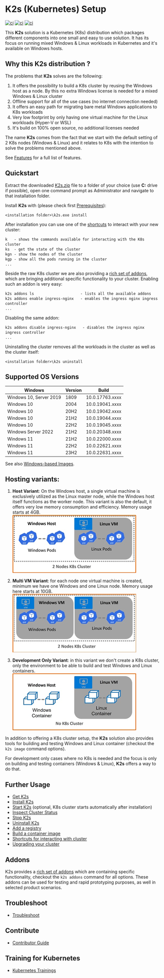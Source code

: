 <!--
SPDX-FileCopyrightText: © 2023 Siemens Healthcare GmbH

SPDX-License-Identifier: MIT
-->

# K2s (Kubernetes) Setup 
[![ci](https://github.com/Siemens-Healthineers/K2s/actions/workflows/ci-unit-tests.yml/badge.svg)](https://github.com/Siemens-Healthineers/K2s/actions/workflows/ci-unit-tests.yml)
[![ci](https://github.com/Siemens-Healthineers/K2s/actions/workflows/build-k2s-cli.yml/badge.svg)](https://github.com/Siemens-Healthineers/K2s/actions/workflows/build-k2s-cli.yml)
[![ci](https://github.com/Siemens-Healthineers/K2s/actions/workflows/build-k2s-artifacts.yml/badge.svg)](https://github.com/Siemens-Healthineers/K2s/actions/workflows/build-k2s-artifacts.yml)

This **K2s** solution is a Kubernetes (K8s) distribution which packages different components
into one small and easy to use solution. It has its focus on running mixed Windows & Linux workloads in Kubernetes and it's available on Windows hosts.

## Why this **K2s** distribution ?

The problems that **K2s** solves are the following:
1. It offers the possibility to build a K8s cluster by reusing the Windows host as a node.
By this no extra Windows license is needed for a mixed Windows & Linux cluster
2. Offline support for all of the use cases (no internet connection needed)
3. It offers an easy path for migrating bare metal Windows applications to K8s workloads
4. Very low footprint by only having one virtual machine for the Linux workloads (Hyper-V or WSL)
5. It's build on 100% open source, no additional licenses needed

The name **K2s** comes from the fact that we start with the default setting of 2 K8s nodes (Windows & Linux) and it relates to K8s with the intention to solve the problems mentioned above.

See [Features](/doc/K8s_Features.md) for a full list of features.

## Quickstart

Extract the downloaded [K2s.zip](https://github.com/Siemens-Healthineers/K2s/releases) file to a folder of your choice (use **C:** drive if possible), open one command prompt as Administrator and navigate to that installation folder. 

Install **K2s** with (please check first [Prerequisites](./doc/k2scli/install-uninstall_cmd.md#prerequisites)):
```
<installation folder>\k2s.exe install
```

After installation you can use one of the [shortcuts](./doc/K8s_Shortcuts.md) to interact with your new cluster:
```
k   - shows the commands available for interacting with the K8s cluster
ks  - get the state of the cluster
kgn - show the nodes of the cluster
kgp - show all the pods running in the cluster
...
```

Beside the raw K8s cluster we are also providing a [rich set of addons](./addons/README.md), which are bringing additional specific functionality to your cluster.
Enabling such an addon is very easy:
```
k2s addons ls                     - lists all the available addons
k2s addons enable ingress-nginx   - enables the ingress nginx ingress controller
...
```
Disabling the same addon:
```
k2s addons disable ingress-nginx   - disables the ingress nginx ingress controller
...
```

Uninstalling the cluster removes all the workloads in the cluster as well as the cluster itself:
```
<installation folder>\k2s uninstall
```

## Supported OS Versions
| Windows                 | Version | Build           |
| ----------------------- | ------- | --------------- |
| Windows 10, Server 2019 | 1809    | 10.0.17763.xxxx |
| Windows 10              | 2004    | 10.0.19041.xxxx |
| Windows 10              | 20H2    | 10.0.19042.xxxx |
| Windows 10              | 21H2    | 10.0.19044.xxxx |
| Windows 10              | 22H2    | 10.0.19045.xxxx |
| Windows Server 2022     | 21H2    | 10.0.20348.xxxx |
| Windows 11              | 21H2    | 10.0.22000.xxxx |
| Windows 11              | 22H2    | 10.0.22621.xxxx |
| Windows 11              | 23H2    | 10.0.22631.xxxx |

See also [Windows-based Images](./smallsetup/ps-modules/windows-support/README.md).

## Hosting variants:
1. **Host Variant**: On the Windows host, a single virtual machine is exclusively utilized as the Linux master node, while the Windows host itself functions as the worker node.
This variant is also the default, it offers very low memory consumption and efficiency. Memory usage starts at 4GB.
<br>![Image](/doc/assets/VariantHost400.jpg)<br>

2. **Multi VM Variant**: for each node one virtual machine is created, minimum we have one Windows and one Linux node. Memory usage here starts at 10GB.
<br>![Image](/doc/assets/VariantMultiVM400.jpg)<br>

3. **Development Only Variant**: in this variant we don't create a K8s cluster, only the environment to be able to build and test Windows and Linux containers.
<br>![Image](/doc/assets/VariantDevOnly400.jpg)<br>

In addition to offering a K8s cluster setup, the **K2s** solution also provides tools for building and testing Windows and Linux container (checkout the ```k2s image``` command options).

For development only cases where no K8s is needed and the focus is only on building and testing containers (Windows & Linux), **K2s** offers a
way to do that.

## Further Usage
- [Get K2s](doc/K8s_Get-K2s.md)
- [Install K2s](doc/k2scli/install-uninstall_cmd.md#installing-small-k8s-setup-natively)
- [Start K2s](doc/k2scli/start-stop_cmd.md) (optional, K8s cluster starts automatically after installation)
- [Inspect Cluster Status](doc/k2scli/start-stop_cmd.md#inspect-cluster-status)
- [Stop K2s](doc/k2scli/start-stop_cmd.md#stopping-kubernetes-cluster)
- [Uninstall K2s](doc/k2scli/install-uninstall_cmd.md#uninstalling-small-k8s-setup)
- [Add a registry](doc/K8s_AddRegistry.md)
- [Build a container image](doc/K8s_BuildingAContainer.md)
- [Shortcuts for interacting with cluster](doc/K8s_Shortcuts.md)
- [Upgrading your cluster](doc/K8s_Upgrade.md)

## Addons
K2s provides a [rich set of addons](./addons/README.md) which are containing specific functionality, checkout the ```k2s addons``` command for all options.
These addons can be used for testing and rapid prototyping purposes, as well in selected product scenarios.

## Troubleshoot
- [Troubleshoot](doc/K8s_Troubleshoot.md)

## Contribute
- [Contributor Guide](doc/contributing/CONTRIBUTING.md)

## Training for Kubernetes
- [Kubernetes Trainings](doc/K8s_Trainings.md)


